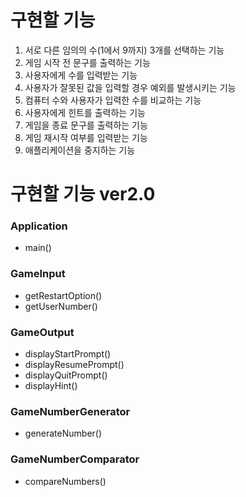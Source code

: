 # 구현할 기능 

1. 서로 다른 임의의 수(1에서 9까지) 3개를 선택하는 기능
2. 게임 시작 전 문구를 출력하는 기능
3. 사용자에게 수를 입력받는 기능
4. 사용자가 잘못된 값을 입력할 경우 예외를 발생시키는 기능
5. 컴퓨터 수와 사용자가 입력한 수를 비교하는 기능
6. 사용자에게 힌트를 출력하는 기능
7. 게임을 종료 문구를 출력하는 기능
8. 게임 재시작 여부를 입력받는 기능
9. 애플리케이션을 중지하는 기능

# 구현할 기능 ver2.0

### Application
- main()

### GameInput
- getRestartOption()
- getUserNumber()

### GameOutput
- displayStartPrompt()
- displayResumePrompt()
- displayQuitPrompt()
- displayHint()

### GameNumberGenerator
- generateNumber()

### GameNumberComparator
- compareNumbers()
